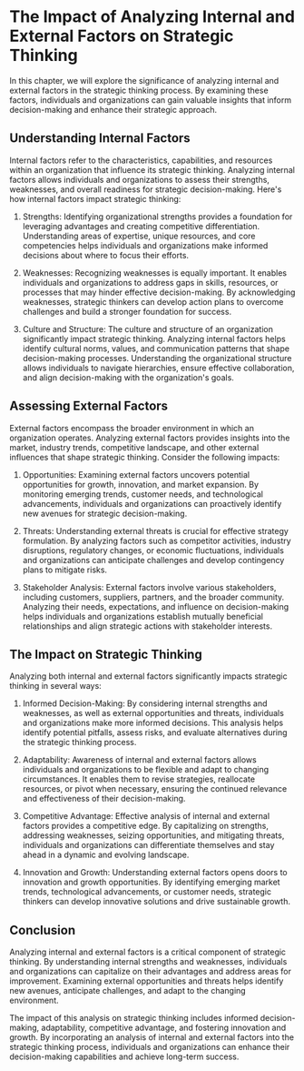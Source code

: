 # The Impact of Analyzing Internal and External Factors on Strategic Thinking

In this chapter, we will explore the significance of analyzing internal and external factors in the strategic thinking process. By examining these factors, individuals and organizations can gain valuable insights that inform decision-making and enhance their strategic approach.

## Understanding Internal Factors

Internal factors refer to the characteristics, capabilities, and resources within an organization that influence its strategic thinking. Analyzing internal factors allows individuals and organizations to assess their strengths, weaknesses, and overall readiness for strategic decision-making. Here's how internal factors impact strategic thinking:

1. Strengths: Identifying organizational strengths provides a foundation for leveraging advantages and creating competitive differentiation. Understanding areas of expertise, unique resources, and core competencies helps individuals and organizations make informed decisions about where to focus their efforts.
    
2. Weaknesses: Recognizing weaknesses is equally important. It enables individuals and organizations to address gaps in skills, resources, or processes that may hinder effective decision-making. By acknowledging weaknesses, strategic thinkers can develop action plans to overcome challenges and build a stronger foundation for success.
    
3. Culture and Structure: The culture and structure of an organization significantly impact strategic thinking. Analyzing internal factors helps identify cultural norms, values, and communication patterns that shape decision-making processes. Understanding the organizational structure allows individuals to navigate hierarchies, ensure effective collaboration, and align decision-making with the organization's goals.
    

## Assessing External Factors

External factors encompass the broader environment in which an organization operates. Analyzing external factors provides insights into the market, industry trends, competitive landscape, and other external influences that shape strategic thinking. Consider the following impacts:

1. Opportunities: Examining external factors uncovers potential opportunities for growth, innovation, and market expansion. By monitoring emerging trends, customer needs, and technological advancements, individuals and organizations can proactively identify new avenues for strategic decision-making.
    
2. Threats: Understanding external threats is crucial for effective strategy formulation. By analyzing factors such as competitor activities, industry disruptions, regulatory changes, or economic fluctuations, individuals and organizations can anticipate challenges and develop contingency plans to mitigate risks.
    
3. Stakeholder Analysis: External factors involve various stakeholders, including customers, suppliers, partners, and the broader community. Analyzing their needs, expectations, and influence on decision-making helps individuals and organizations establish mutually beneficial relationships and align strategic actions with stakeholder interests.
    

## The Impact on Strategic Thinking

Analyzing both internal and external factors significantly impacts strategic thinking in several ways:

1. Informed Decision-Making: By considering internal strengths and weaknesses, as well as external opportunities and threats, individuals and organizations make more informed decisions. This analysis helps identify potential pitfalls, assess risks, and evaluate alternatives during the strategic thinking process.
    
2. Adaptability: Awareness of internal and external factors allows individuals and organizations to be flexible and adapt to changing circumstances. It enables them to revise strategies, reallocate resources, or pivot when necessary, ensuring the continued relevance and effectiveness of their decision-making.
    
3. Competitive Advantage: Effective analysis of internal and external factors provides a competitive edge. By capitalizing on strengths, addressing weaknesses, seizing opportunities, and mitigating threats, individuals and organizations can differentiate themselves and stay ahead in a dynamic and evolving landscape.
    
4. Innovation and Growth: Understanding external factors opens doors to innovation and growth opportunities. By identifying emerging market trends, technological advancements, or customer needs, strategic thinkers can develop innovative solutions and drive sustainable growth.
    

## Conclusion

Analyzing internal and external factors is a critical component of strategic thinking. By understanding internal strengths and weaknesses, individuals and organizations can capitalize on their advantages and address areas for improvement. Examining external opportunities and threats helps identify new avenues, anticipate challenges, and adapt to the changing environment.

The impact of this analysis on strategic thinking includes informed decision-making, adaptability, competitive advantage, and fostering innovation and growth. By incorporating an analysis of internal and external factors into the strategic thinking process, individuals and organizations can enhance their decision-making capabilities and achieve long-term success.
